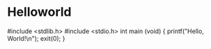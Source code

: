 # Helloworld
#include &lt;stdlib.h> #include &lt;stdio.h> int main (void) { printf("Hello, World!\n"); exit(0); }
